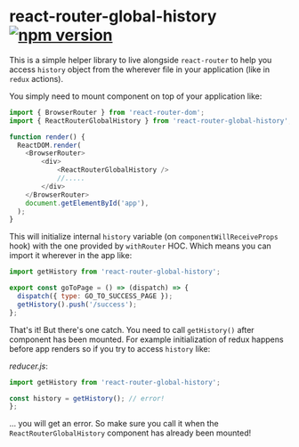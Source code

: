 # react-router-global-history [![npm version](https://badge.fury.io/js/react-router-global-history.svg)](https://badge.fury.io/js/react-router-global-history)

This is a simple helper library to live alongside `react-router` to help you access `history` object
from the wherever file in your application (like in `redux` actions).

You simply need to mount component on top of your application like:
```javascript
import { BrowserRouter } from 'react-router-dom';
import { ReactRouterGlobalHistory } from 'react-router-global-history';

function render() {
  ReactDOM.render(
    <BrowserRouter>
        <div>
            <ReactRouterGlobalHistory />
            //.....
        </div>
    </BrowserRouter>
    document.getElementById('app'),
  );
}
```
This will initialize internal `history` variable (on `componentWillReceiveProps` hook) with the one provided by `withRouter` HOC. 
Which means you can import it wherever in the app like:

```javascript
import getHistory from 'react-router-global-history'; 

export const goToPage = () => (dispatch) => {
  dispatch({ type: GO_TO_SUCCESS_PAGE });
  getHistory().push('/success');
};
```

That's it! But there's one catch. You need to call `getHistory()` after component has been mounted. For example initialization of redux happens before app renders so if you try to access `history` like: 

*reducer.js*:
```javascript
import getHistory from 'react-router-global-history'; 

const history = getHistory(); // error!
};
```
... you will get an error. So make sure you call it when the `ReactRouterGlobalHistory` component has already been mounted!
